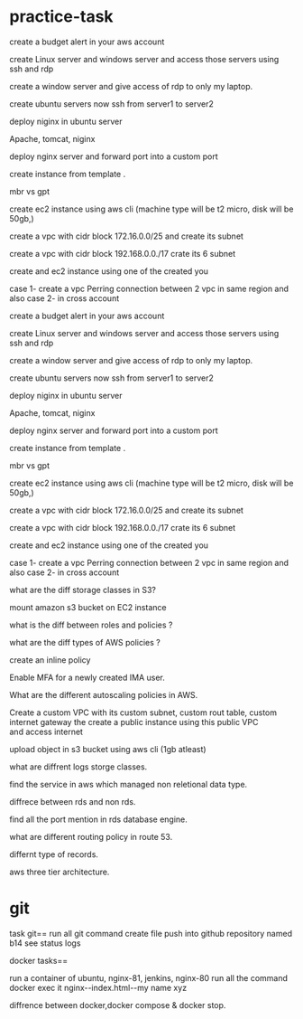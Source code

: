 # practice-task

create a budget alert in your aws account

create Linux server and windows server and access those servers using ssh and rdp

create a window server and give access of rdp to only my laptop.

create ubuntu servers now ssh from server1 to server2

deploy niginx in ubuntu server

Apache, tomcat, niginx

deploy nginx server  and forward port into a custom port 

create instance from template .

mbr vs gpt

create ec2 instance using aws cli  (machine type will be t2 micro, disk will be 50gb,)

create a vpc with cidr block 172.16.0.0/25 and create its subnet

create a vpc with cidr block 192.168.0.0./17 crate its 6 subnet

create and ec2 instance using one of the created you

 case 1- create a vpc Perring connection between 2 vpc in same region and also case 2- in cross account  

create a budget alert in your aws account

create Linux server and windows server and access those servers using ssh and rdp

create a window server and give access of rdp to only my laptop.

create ubuntu servers now ssh from server1 to server2

deploy niginx in ubuntu server

Apache, tomcat, niginx

deploy nginx server  and forward port into a custom port 

create instance from template .

mbr vs gpt

create ec2 instance using aws cli  (machine type will be t2 micro, disk will be 50gb,)

create a vpc with cidr block 172.16.0.0/25 and create its subnet

create a vpc with cidr block 192.168.0.0./17 crate its 6 subnet

create and ec2 instance using one of the created you

 case 1- create a vpc Perring connection between 2 vpc in same region and also case 2- in cross account  

 what are the diff storage classes in S3?

 mount amazon s3 bucket on EC2 instance

what is the diff between roles and policies ?

what are the diff types of AWS policies ?

create an inline policy

Enable MFA for a newly created IMA user.

What are the different autoscaling policies in AWS.

Create a custom VPC with its custom subnet, custom rout table, custom internet gateway the create a public instance using this public VPC and access internet

upload object in s3 bucket using aws cli (1gb atleast)

what are diffrent logs storge classes.

find the service in aws  which managed non reletional data type. 

diffrece between rds and non rds.

find all the port mention in rds database engine.

what are different routing policy in route 53.

differnt type of records.

aws three tier architecture.

# git
task git==
run all git command 
 create file 
 push into github repository named b14
 see status logs

 docker tasks==

 run a container of ubuntu, nginx-81, jenkins, nginx-80
 run all the command
 docker exec it
 nginx--index.html--my name xyz

 diffrence between docker,docker compose & docker stop.
  
 





















 
 

